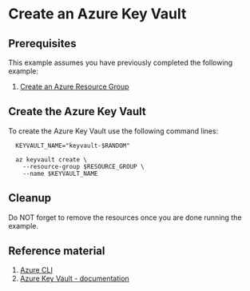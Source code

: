 
# Create an Azure Key Vault

## Prerequisites

This example assumes you have previously completed the following example:

1. [Create an Azure Resource Group](../../group/create/)

## Create the Azure Key Vault

To create the Azure Key Vault use the following command lines:

```shell
  KEYVAULT_NAME="keyvault-$RANDOM"

  az keyvault create \
    --resource-group $RESOURCE_GROUP \
    --name $KEYVAULT_NAME
```

## Cleanup

Do NOT forget to remove the resources once you are done running the example.

## Reference material

1. [Azure CLI](https://docs.microsoft.com/cli/azure/keyvault)
1. [Azure Key Vault - documentation](https://docs.microsoft.com/azure/key-vault/)
